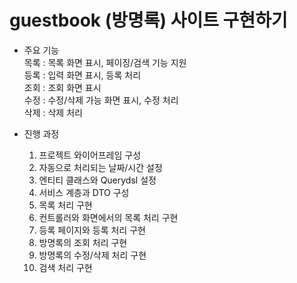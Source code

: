 # guestbook (방명록) 사이트 구현하기

* 주요 기능  
목록 : 목록 화면 표시, 페이징/검색 기능 지원  
등록 : 입력 화면 표시, 등록 처리   
조회 : 조회 화면 표시    
수정 : 수정/삭제 가능 화면 표시, 수정 처리  
삭제 : 삭제 처리    

* 진행 과정
	1. 프로젝트 와이어프레임 구성
	2. 자동으로 처리되는 날짜/시간 설정
	3. 엔티티 클래스와 Querydsl 설정
	4. 서비스 계층과 DTO 구성
	5. 목록 처리 구현
	6. 컨트롤러와 화면에서의 목록 처리 구현
	7. 등록 페이지와 등록 처리 구현
	8. 방명록의 조회 처리 구현
	9. 방명록의 수정/삭제 처리 구현
	10. 검색 처리 구현
